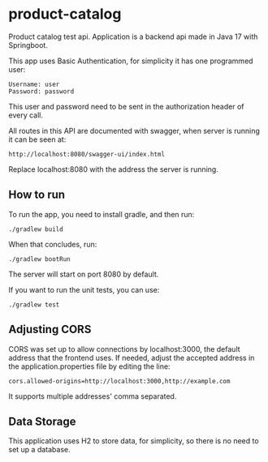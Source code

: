 # product-catalog
Product catalog test api. Application is a backend api made in Java 17 with Springboot.

This app uses Basic Authentication, for simplicity it has one programmed user:
```
Username: user
Password: password
```

This user and password need to be sent in the authorization header of every call.

All routes in this API are documented with swagger, when server is running it can be seen at:
```
http://localhost:8080/swagger-ui/index.html
```
Replace localhost:8080 with the address the server is running.

## How to run

To run the app, you need to install gradle, and then run:
```
./gradlew build
```

When that concludes, run:
```
./gradlew bootRun
```

The server will start on port 8080 by default.

If you want to run the unit tests, you can use:
```
./gradlew test
```

## Adjusting CORS

CORS was set up to allow connections by localhost:3000, the default address that the frontend uses.
If needed, adjust the accepted address in the application.properties file by editing the line:
```
cors.allowed-origins=http://localhost:3000,http://example.com
```
It supports multiple addresses' comma separated.


## Data Storage

This application uses H2 to store data, for simplicity, so there is no need to set up a database.
